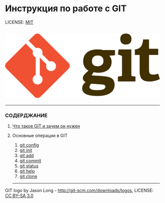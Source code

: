 # Инструкция по работе с GIT

LICENSE: [MIT](./license.md)

![git-logo](./assets/git-logo.png)
---


---
### СОДЕРДЖАНИЕ

1. [Что такое GIT и зачем он нужен](./git_info.md)
2. Основные операции в GIT
   1. [git config](./config.md)
   2. [git init](./init.md)
   3. [git add](./add.md)
   4. [git commit](./commit.md)
   5. [git status](./status.md)
   6. [git help](./help.md)
   7. [git clone]()


   ---

GIT logo by Jason Long - http://git-scm.com/downloads/logos,
LICENSE: [CC BY-SA 3.0](https://creativecommons.org/licenses/by-sa/3.0/deed.ru)